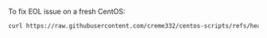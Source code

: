 To fix EOL issue on a fresh CentOS:

```bash
curl https://raw.githubusercontent.com/creme332/centos-scripts/refs/heads/main/yum.sh | sh
```